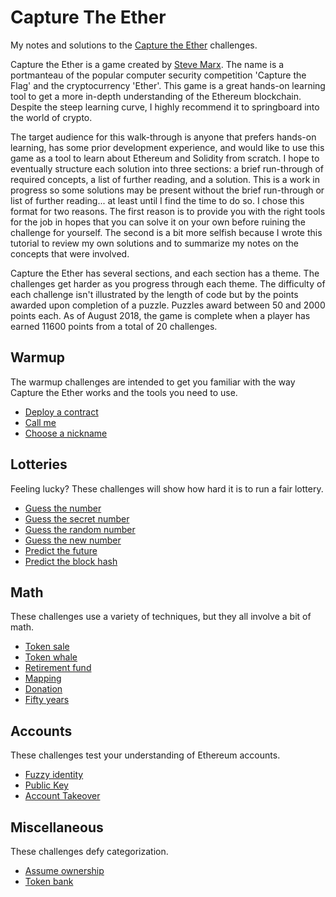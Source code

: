 # Capture The Ether
My notes and solutions to the [Capture the Ether](https://capturetheether.com/challenges/) challenges.

Capture the Ether is a game created by [Steve Marx](http://about.smarx.com/). The name is a portmanteau of the popular computer security competition 'Capture the Flag' and the cryptocurrency 'Ether'. This game is a great hands-on learning tool to get a more in-depth understanding of the Ethereum blockchain. Despite the steep learning curve, I highly recommend it to springboard into the world of crypto.

The target audience for this walk-through is anyone that prefers hands-on learning, has some prior development experience, and would like to use this game as a tool to learn about Ethereum and Solidity from scratch. I hope to eventually structure each solution into three sections: a brief run-through of required concepts, a list of further reading, and a solution. This is a work in progress so some solutions may be present without the brief run-through or list of further reading... at least until I find the time to do so. I chose this format for two reasons. The first reason is to provide you with the right tools for the job in hopes that you can solve it on your own before ruining the challenge for yourself. The second is a bit more selfish because I wrote this tutorial to review my own solutions and to summarize my notes on the concepts that were involved. 

Capture the Ether has several sections, and each section has a theme. The challenges get harder as you progress through each theme. The difficulty of each challenge isn't illustrated by the length of code but by the points awarded upon completion of a puzzle. Puzzles award between 50 and 2000 points each. As of August 2018, the game is complete when a player has earned 11600 points from a total of 20 challenges.

## Warmup
The warmup challenges are intended to get you familiar with the way Capture the Ether works and the tools you need to use.
* [Deploy a contract](https://github.com/neuetral/Capture-The-Ether/blob/master/deploy-contract.md)
* [Call me](https://github.com/neuetral/Capture-The-Ether/blob/master/call-me.md)
* [Choose a nickname](https://github.com/neuetral/Capture-The-Ether/blob/master/choose-nickname.md)

## Lotteries
Feeling lucky? These challenges will show how hard it is to run a fair lottery.

* [Guess the number](https://github.com/neuetral/Capture-The-Ether/blob/master/guess-number.md)
* [Guess the secret number](https://github.com/neuetral/Capture-The-Ether/blob/master/guess-secret.md)
* [Guess the random number](https://github.com/neuetral/Capture-The-Ether/blob/master/guess-random.md)
* [Guess the new number](https://github.com/neuetral/Capture-The-Ether/blob/master/guess-new.md)
* [Predict the future](https://github.com/neuetral/Capture-The-Ether/blob/master/predict-future.md)
* [Predict the block hash](https://github.com/neuetral/Capture-The-Ether/blob/master/predict-blockhash.md)

## Math
These challenges use a variety of techniques, but they all involve a bit of math.

* [Token sale](https://github.com/neuetral/Capture-The-Ether/blob/master/token-sale.md)
* [Token whale](https://github.com/neuetral/Capture-The-Ether/blob/master/token-whale.md)
* [Retirement fund](https://github.com/neuetral/Capture-The-Ether/blob/master/retirement-fund.md)
* [Mapping](https://github.com/neuetral/Capture-The-Ether/blob/master/mapping.md)
* [Donation](https://github.com/neuetral/Capture-The-Ether/blob/master/donation.md)
* [Fifty years](https://github.com/neuetral/Capture-The-Ether/blob/master/fifty-years.md)

## Accounts
These challenges test your understanding of Ethereum accounts.

* [Fuzzy identity](https://github.com/neuetral/Capture-The-Ether/blob/master/fuzzy-identity.md)
* [Public Key](https://github.com/neuetral/Capture-The-Ether/blob/master/public-key.md)
* [Account Takeover](https://github.com/neuetral/Capture-The-Ether/blob/master/account-takeover.md)

## Miscellaneous
These challenges defy categorization.

* [Assume ownership](https://github.com/neuetral/Capture-The-Ether/blob/master/assume-ownership.md)
* [Token bank](https://github.com/neuetral/Capture-The-Ether/blob/master/token-bank.md)
